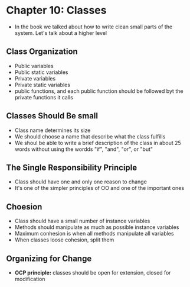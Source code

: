 # Chapter 10: Classes

- In the book we talked about how to write clean small parts of the system. Let's talk about a higher level

## Class Organization

- Public variables
- Public static variables
- Private variables
- Private static variables
- public functions, and each public function should be followed byt the private functions it calls

## Classes Should Be small

- Class name determines its size
- We should choose a name that describe what the class fulfills
- We shoul be able to write a brief description of the class in about 25 words without using the wordds "if", "and", "or", or "but"

## The Single Responsibility Principle

- Class should have one and only one reason to change
- It's one of the simpler principles of OO and one of the important ones

## Choesion

- Class should have a small number of instance variables
- Methods should manipulate as much as possible instance variables
- Maximum conhesion is when all methods manipulate all variables
- When classes loose cohesion, split them

## Organizing for Change

- **OCP principle:** classes should be open for extension, closed for modification
